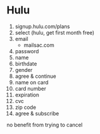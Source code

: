 # Hulu

1. signup.hulu.com/plans
2. select (hulu, get first month free)
3. email
   - mailsac.com
4. password
5. name
6. birthdate
7. gender
8. agree & continue
9. name on card
10. card number
11. expiration
12. cvc
13. zip code
14. agree & subscribe

no benefit from trying to cancel
